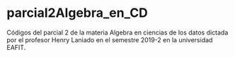 # parcial2Algebra_en_CD
Códigos del parcial 2 de la materia Algebra en ciencias de los datos dictada por el profesor Henry Laniado en el semestre 2019-2 en la universidad EAFIT.
